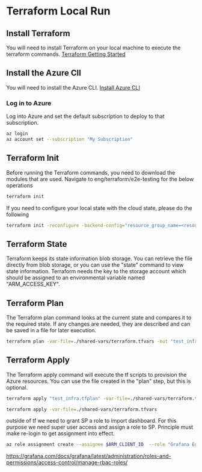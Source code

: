 # Terraform Local Run 

## Install Terraform

You will need to install Terraform on your local machine to execute the terraform commands.
[Terraform Getting Started](https://learn.hashicorp.com/tutorials/terraform/install-cli?in=terraform/azure-get-started)

## Install the Azure ClI

You will need to install the Azure CLI.
[Install Azure CLI](https://docs.microsoft.com/en-us/cli/azure/install-azure-cli)


### Log in to Azure

Log into Azure and set the default subscription to deploy to that subscription.

```bash
az login
az account set --subscription "My Subscription"
```


## Terraform Init

Before running the Terraform commands, you need to download the modules that are used. Navigate to eng/terraform/e2e-testing for the below operations

```bash
terraform init
```

If you need to configure your local state with the cloud state, please do the following
```bash
terraform init -reconfigure -backend-config="resource_group_name=<resourcegroupname>"
```

## Terraform State

Terraform keeps its state information blob storage. You can retrieve the file directly from blob storage, or you can use the "state" command to view state information. Terraform needs the key to the storage account which should be assigned to an environmental variable named "ARM_ACCESS_KEY". 

## Terraform Plan

The Terraform plan command looks at the current state and compares it to the required state. If any changes are needed, they are described and can be saved in a file for later execution.

```bash
terraform plan -var-file=./shared-vars/terraform.tfvars -out "test_infra.tfplan"
```

## Terraform Apply

The Terraform apply command will execute the tf scripts to provision the Azure resources. You can use the file created in the "plan" step, but this is optional.

```bash
terraform apply "test_infra.tfplan" -var-file=./shared-vars/terraform.tfvars
```

```bash
terraform apply -var-file=./shared-vars/terraform.tfvars
```

outside of tf we need to grant SP a role to import dashboard. For this purpose we need super user access and assign a
role to SP. Principle must make re-login to get assignment into effect. 
```bash
az role assignment create --assignee $ARM_CLIENT_ID  --role "Grafana Editor" --subscription $ARM_SUBSCRIPTION_ID
```

https://grafana.com/docs/grafana/latest/administration/roles-and-permissions/access-control/manage-rbac-roles/
